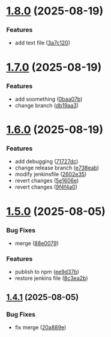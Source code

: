 # [1.8.0](https://github.com/lartiorkorLartey/jubilant-octo-computing-machine/compare/v1.7.0...v1.8.0) (2025-08-19)


### Features

* add text file ([3a7c120](https://github.com/lartiorkorLartey/jubilant-octo-computing-machine/commit/3a7c12052ab4726f0c6ffdea406c00c4faae42da))

# [1.7.0](https://github.com/lartiorkorLartey/jubilant-octo-computing-machine/compare/v1.6.0...v1.7.0) (2025-08-19)


### Features

* add soomething ([0baa07b](https://github.com/lartiorkorLartey/jubilant-octo-computing-machine/commit/0baa07b88e707efd604436a55a18408266780f2b))
* change branch ([db19aa3](https://github.com/lartiorkorLartey/jubilant-octo-computing-machine/commit/db19aa317cb8cac58494e17a3b01788aa87da757))

# [1.6.0](https://github.com/lartiorkorLartey/jubilant-octo-computing-machine/compare/v1.5.0...v1.6.0) (2025-08-19)


### Features

* add debugging ([71727dc](https://github.com/lartiorkorLartey/jubilant-octo-computing-machine/commit/71727dcf7e1f2921dc3009e71b15557f534c7ff9))
* change release branch ([e738eab](https://github.com/lartiorkorLartey/jubilant-octo-computing-machine/commit/e738eab6d0ec3a6aa97d5378f182218fdd373518))
* modify jenkinsfile ([2602e35](https://github.com/lartiorkorLartey/jubilant-octo-computing-machine/commit/2602e3575c819a1ea866aaa0c163da066ad3035a))
* revert changes ([5e1606e](https://github.com/lartiorkorLartey/jubilant-octo-computing-machine/commit/5e1606e1ad9f3c0e0696678d4f7a432e2356d930))
* revert changes ([9f4f4a0](https://github.com/lartiorkorLartey/jubilant-octo-computing-machine/commit/9f4f4a0e113c4e28714fb5f3ab5b933e17b791a5))

# [1.5.0](https://github.com/lartiorkorLartey/jubilant-octo-computing-machine/compare/v1.4.1...v1.5.0) (2025-08-05)


### Bug Fixes

* merge ([88e0079](https://github.com/lartiorkorLartey/jubilant-octo-computing-machine/commit/88e007943a279ec7393f7ede004395abe6824fbe))


### Features

* publish to npm ([ee9d37b](https://github.com/lartiorkorLartey/jubilant-octo-computing-machine/commit/ee9d37b58f62d66692546faa985d1788aa36431e))
* restore jenkins file ([8c3ea2b](https://github.com/lartiorkorLartey/jubilant-octo-computing-machine/commit/8c3ea2b9189510dce1da5a2a42fb2def68f54941))

## [1.4.1](https://github.com/lartiorkorLartey/jubilant-octo-computing-machine/compare/v1.4.0...v1.4.1) (2025-08-05)


### Bug Fixes

* fix merge ([20a889e](https://github.com/lartiorkorLartey/jubilant-octo-computing-machine/commit/20a889e7c5c03d4ba87b493a2fac815b2b35e478))
